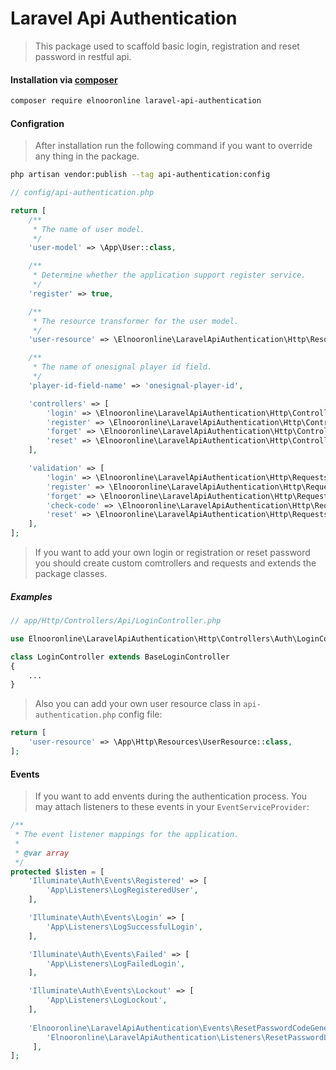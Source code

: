 # Laravel Api Authentication

> This package used to scaffold basic login, registration and reset password in restful api.

#### Installation via [composer](https://getcomposer.org/)

```bash
composer require elnooronline laravel-api-authentication
```
#### Configration
> After installation run the following command if you want to override any thing in the package. 
```bash
php artisan vendor:publish --tag api-authentication:config
```
```php
// config/api-authentication.php

return [
    /**
     * The name of user model.
     */
    'user-model' => \App\User::class,

    /**
     * Determine whether the application support register service.
     */
    'register' => true,

    /**
     * The resource transformer for the user model.
     */
    'user-resource' => \Elnooronline\LaravelApiAuthentication\Http\Resources\UserResource::class,

    /**
     * The name of onesignal player id field.
     */
    'player-id-field-name' => 'onesignal-player-id',

    'controllers' => [
        'login' => \Elnooronline\LaravelApiAuthentication\Http\Controllers\Auth\LoginController::class,
        'register' => \Elnooronline\LaravelApiAuthentication\Http\Controllers\Auth\RegisterController::class,
        'forget' => \Elnooronline\LaravelApiAuthentication\Http\Controllers\Auth\ForgotPasswordController::class,
        'reset' => \Elnooronline\LaravelApiAuthentication\Http\Controllers\Auth\ResetPasswordController::class,
    ],

    'validation' => [
        'login' => \Elnooronline\LaravelApiAuthentication\Http\Requests\LoginRequest::class,
        'register' => \Elnooronline\LaravelApiAuthentication\Http\Requests\RegisterRequest::class,
        'forget' => \Elnooronline\LaravelApiAuthentication\Http\Requests\ForgetPasswordRequest::class,
        'check-code' => \Elnooronline\LaravelApiAuthentication\Http\Requests\CheckCodeRequest::class,
        'reset' => \Elnooronline\LaravelApiAuthentication\Http\Requests\ResetPasswordRequest::class,
    ],
];
```
> If you want to add your own login or registration or reset password you should create custom comtrollers and requests and extends the package classes.

##### Examples
```php
// app/Http/Controllers/Api/LoginController.php

use Elnooronline\LaravelApiAuthentication\Http\Controllers\Auth\LoginController as BaseLoginController;

class LoginController extends BaseLoginController
{
    ...
}
``` 
> Also you can add your own user resource class in `api-authentication.php` config file:
```php
return [
    'user-resource' => \App\Http\Resources\UserResource::class,
];
```
#### Events
> If you want to add envents during the authentication process. You may attach listeners to these events in your `EventServiceProvider`:
```php
/**
 * The event listener mappings for the application.
 *
 * @var array
 */
protected $listen = [
    'Illuminate\Auth\Events\Registered' => [
        'App\Listeners\LogRegisteredUser',
    ],

    'Illuminate\Auth\Events\Login' => [
        'App\Listeners\LogSuccessfulLogin',
    ],

    'Illuminate\Auth\Events\Failed' => [
        'App\Listeners\LogFailedLogin',
    ],

    'Illuminate\Auth\Events\Lockout' => [
        'App\Listeners\LogLockout',
    ],
    
    'Elnooronline\LaravelApiAuthentication\Events\ResetPasswordCodeGenerated' => [
        'Elnooronline\LaravelApiAuthentication\Listeners\ResetPasswordListener',
     ],
];
```